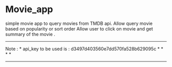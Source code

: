 # Movie_app
simple movie app to query movies from TMDB api.
Allow query movie based on popularity or sort order
Allow user to click on movie and get summary of the movie .

******************************************************************************
Note :                                                                       *
api_key to be used is :  d3497d403560e7dd570fa528b629095c                    *
                                                                             *
                                                                             *
                                                                             *
******************************************************************************
                                                                             
